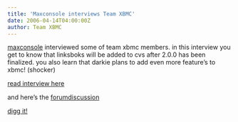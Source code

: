 ```yaml
---
title: 'Maxconsole interviews Team XBMC'
date: 2006-04-14T04:00:00Z
author: Team XBMC
---
```

[maxconsole](https://www.maxconsole.com/) interviewed some of team xbmc members. in this interview you get to know that linksboks will be added to cvs after 2.0.0 has been finalized. you also learn that darkie plans to add even more feature’s to xbmc! (shocker)

 [read interview here](https://www.maxconsole.com/page/error.404)

 and here’s the [forumdiscussion](https://forum.kodi.tv/showthread.php?tid=19417)

 [digg it!](https://digg.com/technology/team_xbmc_interviewed_by_maxconsole)

 